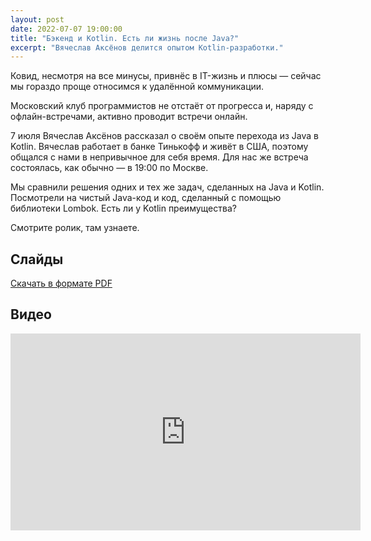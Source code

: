 ```yaml
---
layout: post
date: 2022-07-07 19:00:00
title: "Бэкенд и Kotlin. Есть ли жизнь после Java?"
excerpt: "Вячеслав Аксёнов делится опытом Kotlin-разработки."
---
```


Ковид, несмотря на все минусы, привнёс в IT-жизнь и плюсы — сейчас мы гораздо проще относимся к удалённой коммуникации.

Московский клуб программистов не отстаёт от прогресса и, наряду с офлайн-встречами, активно проводит встречи онлайн.

7 июля Вячеслав Аксёнов рассказал о своём опыте перехода из Java в Kotlin. Вячеслав работает в банке Тинькофф и живёт в США, поэтому общался с нами в непривычное для себя время. Для нас же встреча состоялась, как обычно — в 19:00 по Москве.

Мы сравнили решения одних и тех же задач, сделанных на Java и Kotlin. Посмотрели на чистый Java-код и код, сделанный с помощью библиотеки Lombok. Есть ли у Kotlin преимущества?

Смотрите ролик, там узнаете.

## Слайды

[Скачать в формате PDF](/downloads/is-there-life-after-java.pdf)

## Видео

<div class="video">
    <iframe width="560" height="315" src="https://www.youtube.com/embed/GF8Cy1AEmMU" title="YouTube video player" frameborder="0" allow="accelerometer; autoplay; clipboard-write; encrypted-media; gyroscope; picture-in-picture" allowfullscreen></iframe>
</div>
